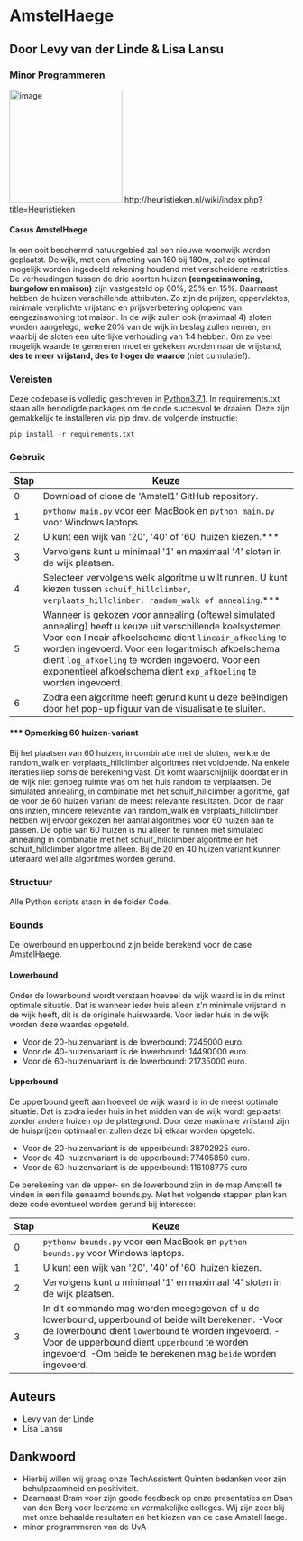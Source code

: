 # AmstelHaege
## Door Levy van der Linde & Lisa Lansu
### Minor Programmeren

<img width="200" alt="image" src="https://user-images.githubusercontent.com/47352487/58120398-75876900-7c05-11e9-8a51-82610d15c29d.png">
http://heuristieken.nl/wiki/index.php?title=Heuristieken

#### Casus AmstelHaege
In een ooit beschermd natuurgebied zal een nieuwe woonwijk worden geplaatst. De wijk, met een afmeting van 160 bij 180m, zal zo optimaal mogelijk worden ingedeeld rekening houdend met verscheidene restricties. De verhoudingen tussen de drie soorten huizen **(eengezinswoning, bungolow en maison)** zijn vastgesteld op 60%, 25% en 15%. Daarnaast hebben de huizen verschillende attributen. Zo zijn de prijzen, oppervlaktes, minimale verplichte vrijstand en prijsverbetering oplopend van eengezinswoning tot maison. In de wijk zullen ook (maximaal 4) sloten worden aangelegd, welke 20% van de wijk in beslag zullen nemen, en waarbij de sloten een uiterlijke verhouding van 1:4 hebben. Om zo veel mogelijk waarde te genereren moet er gekeken worden naar de vrijstand, **des te meer vrijstand, des te hoger de waarde** (niet cumulatief).


### Vereisten
Deze codebase is volledig geschreven in [Python3.7.1](https://www.python.org/downloads/). In requirements.txt staan alle benodigde packages om de code succesvol te draaien. Deze zijn gemakkelijk te installeren via pip dmv. de volgende instructie:
```
pip install -r requirements.txt
```

### Gebruik
| Stap | Keuze|
|--------|------------------------------|
| 0 | Download of clone de 'Amstel1' GitHub repository.
| 1 | `pythonw main.py` voor een MacBook en `python main.py` voor Windows laptops.
| 2 | U kunt een wijk van '20', '40' of '60' huizen kiezen.*** |
| 3 | Vervolgens kunt u minimaal '1' en maximaal '4' sloten in de wijk plaatsen.  |
| 4 | Selecteer vervolgens welk algoritme u wilt runnen. U kunt kiezen tussen `schuif_hillclimber, verplaats_hillclimber, random_walk of annealing`.*** |
| 5 | Wanneer is gekozen voor annealing (oftewel simulated annealing) heeft u keuze uit verschillende koelsystemen. Voor een lineair afkoelschema dient `lineair_afkoeling` te worden ingevoerd. Voor een logaritmisch afkoelschema dient `log_afkoeling` te worden ingevoerd. Voor een exponentieel afkoelschema dient `exp_afkoeling` te worden ingevoerd.
| 6 | Zodra een algoritme heeft gerund kunt u deze beëindigen door het pop-up figuur van de visualisatie te sluiten. |

#### *** Opmerking 60 huizen-variant
Bij het plaatsen van 60 huizen, in combinatie met de sloten, werkte de random_walk en verplaats_hillclimber algoritmes niet voldoende. Na enkele iteraties liep soms de berekening vast. Dit komt waarschijnlijk doordat er in de wijk niet genoeg ruimte was om het huis random te verplaatsen. 
De simulated annealing, in combinatie met het schuif_hillclimber algoritme, gaf de voor de 60 huizen variant de meest relevante resultaten. Door, de naar ons inzien, mindere relevantie van random_walk en verplaats_hillclimber hebben wij ervoor gekozen het aantal algoritmes voor 60 huizen aan te passen. De optie van 60 huizen is nu alleen te runnen met simulated annealing in combinatie met het schuif_hillclimber algoritme en het schuif_hillclimber algoritme alleen. Bij de 20 en 40 huizen variant kunnen uiteraard wel alle algoritmes worden gerund.

### Structuur
Alle Python scripts staan in de folder Code. 

### Bounds
De lowerbound en upperbound zijn beide berekend voor de case AmstelHaege.

#### Lowerbound
Onder de lowerbound wordt verstaan hoeveel de wijk waard is in de minst optimale situatie. Dat is wanneer ieder huis alleen z'n minimale vrijstand in de wijk heeft, dit is de originele huiswaarde. Voor ieder huis in de wijk worden deze waardes opgeteld.

- Voor de 20-huizenvariant is de lowerbound: 7245000 euro.
- Voor de 40-huizenvariant is de lowerbound: 14490000 euro.
- Voor de 60-huizenvariant is de lowerbound: 21735000 euro.     

#### Upperbound
De upperbound geeft aan hoeveel de wijk waard is in de meest optimale situatie. Dat is zodra ieder huis in het midden van de wijk wordt geplaatst zonder andere huizen op de plattegrond. Door deze maximale vrijstand zijn de huisprijzen optimaal en zullen deze bij elkaar worden opgeteld.

- Voor de 20-huizenvariant is de upperbound: 38702925 euro.
- Voor de 40-huizenvariant is de upperbound: 77405850 euro.
- Voor de 60-huizenvariant is de upperbound: 116108775 euro

De berekening van de upper- en de lowerbound zijn in de map Amstel1 te vinden in een file genaamd bounds.py. Met het volgende stappen plan kan deze code eventueel worden gerund bij interesse:

| Stap | Keuze|
|--------|------------------------------|
| 0 |  `pythonw bounds.py` voor een MacBook en `python bounds.py` voor Windows laptops.
| 1 | U kunt een wijk van '20', '40' of '60' huizen kiezen. |
| 2 | Vervolgens kunt u minimaal '1' en maximaal '4' sloten in de wijk plaatsen.  |
| 3 | In dit commando mag worden meegegeven of u de lowerbound, upperbound of beide wilt berekenen. -Voor de lowerbound dient `lowerbound` te worden ingevoerd. -Voor de upperbound dient `upperbound` te worden ingevoerd. -Om beide te berekenen mag `beide` worden ingevoerd.|

## Auteurs

* Levy van der Linde
* Lisa Lansu

## Dankwoord

* Hierbij willen wij graag onze TechAssistent Quinten bedanken voor zijn behulpzaamheid en positiviteit.
* Daarnaast Bram voor zijn goede feedback op onze presentaties en Daan van den Berg voor leerzame en vermakelijke colleges. 
Wij zijn zeer blij met onze behaalde resultaten en het kiezen van de case AmstelHaege.
* minor programmeren van de UvA
